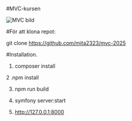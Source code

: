 #MVC-kursen

![MVC bild](report/public/img/mvcdiagram.svg)

#För att klona repot:

git clone https://github.com/mita2323/mvc-2025

#Installation.

1. composer install

2 .npm install

3. npm run build

4. symfony server:start

5. http://127.0.0.1:8000

